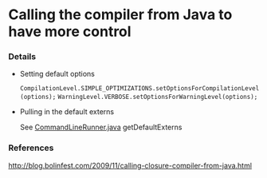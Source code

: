 # Calling the compiler from Java to have more control

### Details

- Setting default options

     `CompilationLevel.SIMPLE_OPTIMIZATIONS.setOptionsForCompilationLevel(options);`
     `WarningLevel.VERBOSE.setOptionsForWarningLevel(options);`

- Pulling in the default externs

     See [CommandLineRunner.java](https://github.com/google/closure-compiler/blob/master/src/com/google/javascript/jscomp/CommandLineRunner.java) getDefaultExterns


### References

http://blog.bolinfest.com/2009/11/calling-closure-compiler-from-java.html